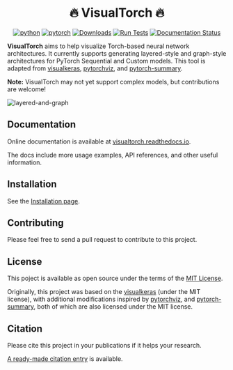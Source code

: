 <div align="center">
 <h1>🔥 VisualTorch 🔥</h1>

[![python](https://img.shields.io/badge/python-3.10%2B-blue)]() [![pytorch](https://img.shields.io/badge/pytorch-2.0%2B-orange)]() [![Downloads](https://static.pepy.tech/personalized-badge/visualtorch?period=total&units=international_system&left_color=grey&right_color=green&left_text=PyPI%20Downloads)](https://pepy.tech/project/visualtorch) [![Run Tests](https://github.com/willyfh/visualtorch/actions/workflows/pytest.yml/badge.svg)](https://github.com/willyfh/visualtorch/actions/workflows/pytest.yml) [![Documentation Status](https://readthedocs.org/projects/visualtorch/badge/?version=latest)](https://visualtorch.readthedocs.io/en/latest/?badge=latest)

</div>

**VisualTorch** aims to help visualize Torch-based neural network architectures. It currently supports generating layered-style and graph-style architectures for PyTorch Sequential and Custom models. This tool is adapted from [visualkeras](https://github.com/paulgavrikov/visualkeras), [pytorchviz](https://github.com/szagoruyko/pytorchviz), and [pytorch-summary](https://github.com/sksq96/pytorch-summary).

**Note:** VisualTorch may not yet support complex models, but contributions are welcome!

![layered-and-graph](https://github.com/willyfh/visualtorch/assets/5786636/694e6e6c-58ea-46d6-9280-348337c08ec7)

## Documentation

Online documentation is available at [visualtorch.readthedocs.io](https://visualtorch.readthedocs.io/en/latest/).

The docs include more usage examples, API references, and other useful information.

## Installation

See the [Installation page](https://visualtorch.readthedocs.io/en/latest/markdown/get_started/installation.html).

## Contributing

Please feel free to send a pull request to contribute to this project.

## License

This poject is available as open source under the terms of the [MIT License](https://github.com/willyfh/visualtorch/blob/update-readme/LICENSE).

Originally, this project was based on the [visualkeras](https://github.com/paulgavrikov/visualkeras) (under the MIT license), with additional modifications inspired by [pytorchviz](https://github.com/szagoruyko/pytorchviz), and [pytorch-summary](https://github.com/sksq96/pytorch-summary), both of which are also licensed under the MIT license.

## Citation

Please cite this project in your publications if it helps your research.

[A ready-made citation entry](https://visualtorch.readthedocs.io/en/latest/index.html#citation) is available.
